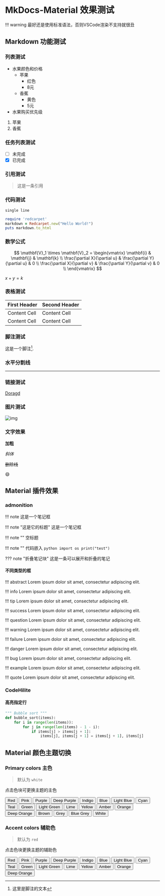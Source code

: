 # MkDocs-Material 效果测试

!!! warning
    最好还是使用标准语法，否则VSCode渲染不支持就很丑

## Markdown 功能测试

### 列表测试
* 水果颜色和价格
  * 苹果
    * 红色
    * 8元
  * 香蕉
    * 黄色
    * 5元
* 水果购买优先级
1. 苹果
2. 香蕉

### 任务列表测试
- [ ] 未完成
- [x] 已完成

### 引用测试
> 这是一条引用
> 
### 代码测试

`single line`

```ruby
require 'redcarpet'
markdown = Redcarpet.new("Hello World!")
puts markdown.to_html
```
### 数学公式
$$
\mathbf{V}_1 \times \mathbf{V}_2 =  \begin{vmatrix}
\mathbf{i} & \mathbf{j} & \mathbf{k} \\
\frac{\partial X}{\partial u} &  \frac{\partial Y}{\partial u} & 0 \\
\frac{\partial X}{\partial v} &  \frac{\partial Y}{\partial v} & 0 \\
\end{vmatrix}
$$

$x+y=k$

### 表格测试
| First Header  | Second Header |
| ------------- | ------------- |
| Content Cell  | Content Cell  |
| Content Cell  | Content Cell  |

### 脚注测试
这是一个脚注[^footnote].
[^footnote]: 这里是脚注的文本

### 水平分割线
-----

### 链接测试
[Doragd](https://github.com/doragd)

### 图片测试
![img](https://www.baidu.com/img/baidu_jgylogo3.gif)

### 文字效果
**加粗**

*斜体*

~~删除线~~

:smile:


## Material 插件效果
### admonition

!!! note
    这是一个笔记框

!!! note "这是它的标题"
    这是一个笔记框

!!! note ""
    空标题

!!! note ""
    代码嵌入
    ```python
    import os
    print("test")
    ```

??? note "折叠笔记块"
    这是一条可以展开和折叠的笔记

#### 不同类型的框
!!! abstract
    Lorem ipsum dolor sit amet, consectetur adipiscing elit.

!!! info
    Lorem ipsum dolor sit amet, consectetur adipiscing elit.

!!! tip
    Lorem ipsum dolor sit amet, consectetur adipiscing elit.

!!! success
    Lorem ipsum dolor sit amet, consectetur adipiscing elit.

!!! question
    Lorem ipsum dolor sit amet, consectetur adipiscing elit.

!!! warning
    Lorem ipsum dolor sit amet, consectetur adipiscing elit.

!!! failure
    Lorem ipsum dolor sit amet, consectetur adipiscing elit.

!!! danger
    Lorem ipsum dolor sit amet, consectetur adipiscing elit.

!!! bug
    Lorem ipsum dolor sit amet, consectetur adipiscing elit. 
  
!!! example
    Lorem ipsum dolor sit amet, consectetur adipiscing elit.

!!! quote
    Lorem ipsum dolor sit amet, consectetur adipiscing elit. 

### CodeHilite
#### 高亮指定行
``` python hl_lines="3 4"
""" Bubble sort """
def bubble_sort(items):
    for i in range(len(items)):
        for j in range(len(items) - 1 - i):
            if items[j] > items[j + 1]:
                items[j], items[j + 1] = items[j + 1], items[j]
```






        
## Material 颜色主题切换

### Primary colors 主色

> 默认为 `white` 

点击色块可更换主题的主色

<div id="color-button">
<button data-md-color-primary="red">Red</button>
<button data-md-color-primary="pink">Pink</button>
<button data-md-color-primary="purple">Purple</button>
<button data-md-color-primary="deep-purple">Deep Purple</button>
<button data-md-color-primary="indigo">Indigo</button>
<button data-md-color-primary="blue">Blue</button>
<button data-md-color-primary="light-blue">Light Blue</button>
<button data-md-color-primary="cyan">Cyan</button>
<button data-md-color-primary="teal">Teal</button>
<button data-md-color-primary="green">Green</button>
<button data-md-color-primary="light-green">Light Green</button>
<button data-md-color-primary="lime">Lime</button>
<button data-md-color-primary="yellow">Yellow</button>
<button data-md-color-primary="amber">Amber</button>
<button data-md-color-primary="orange">Orange</button>
<button data-md-color-primary="deep-orange">Deep Orange</button>
<button data-md-color-primary="brown">Brown</button>
<button data-md-color-primary="grey">Grey</button>
<button data-md-color-primary="blue-grey">Blue Grey</button>
<button data-md-color-primary="white">White</button>
</div>

<script>
  var buttons = document.querySelectorAll("button[data-md-color-primary]");
  Array.prototype.forEach.call(buttons, function(button) {
    button.addEventListener("click", function() {
      document.body.dataset.mdColorPrimary = this.dataset.mdColorPrimary;
      localStorage.setItem("data-md-color-primary",this.dataset.mdColorPrimary);
    })
  })
</script>

### Accent colors 辅助色

> 默认为 `red` 

点击色块更换主题的辅助色

<div id="color-button">
<button data-md-color-accent="red">Red</button>
<button data-md-color-accent="pink">Pink</button>
<button data-md-color-accent="purple">Purple</button>
<button data-md-color-accent="deep-purple">Deep Purple</button>
<button data-md-color-accent="indigo">Indigo</button>
<button data-md-color-accent="blue">Blue</button>
<button data-md-color-accent="light-blue">Light Blue</button>
<button data-md-color-accent="cyan">Cyan</button>
<button data-md-color-accent="teal">Teal</button>
<button data-md-color-accent="green">Green</button>
<button data-md-color-accent="light-green">Light Green</button>
<button data-md-color-accent="lime">Lime</button>
<button data-md-color-accent="yellow">Yellow</button>
<button data-md-color-accent="amber">Amber</button>
<button data-md-color-accent="orange">Orange</button>
<button data-md-color-accent="deep-orange">Deep Orange</button>
</div>

<script>
  var buttons = document.querySelectorAll("button[data-md-color-accent]");
  Array.prototype.forEach.call(buttons, function(button) {
    button.addEventListener("click", function() {
      document.body.dataset.mdColorAccent = this.dataset.mdColorAccent;
      localStorage.setItem("data-md-color-accent",this.dataset.mdColorAccent);
    })
  })

  // #758
  document.getElementsByClassName('md-nav__title')[1].click()
</script>